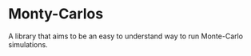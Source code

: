 # Monty-Carlos

A library that aims to be an easy to understand way to run Monte-Carlo simulations.
